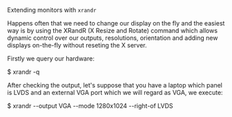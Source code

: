 Extending monitors with `xrandr`

Happens often that we need to change our display on the fly and the easiest way is by using the XRandR (X Resize and Rotate) command which allows dynamic control over our outputs, resolutions, orientation and adding new displays on-the-fly without reseting the X server.

Firstly we query our hardware:

$ xrandr -q

After checking the output, let's suppose that you have a laptop which panel is LVDS and an external VGA port which we will regard as VGA, we execute:

$ xrandr --output VGA --mode 1280x1024 --right-of LVDS

